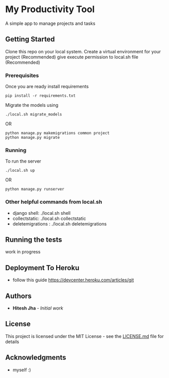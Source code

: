 # My Productivity Tool

A simple app to manage projects and tasks

## Getting Started

Clone this repo on your local system. 
Create a virtual environment for your project (Recommended)
give execute permission to local.sh file (Recommended)

### Prerequisites

Once you are ready install requirements

```
pip install -r requirements.txt
```

Migrate the models using
```
./local.sh migrate_models
```
OR 
```
python manage.py makemigrations common project
python manage.py migrate
```

### Running

To run the server

```
./local.sh up
```
OR
```
python manage.py runserver
```

### Other helpful commands from local.sh

* django shell: ./local.sh shell
* collectstatic: ./local.sh collectstatic
* deletemigrations : ./local.sh deletemigrations

## Running the tests

 work in progress

## Deployment To Heroku

* follow this guide
  https://devcenter.heroku.com/articles/git


## Authors

* **Hitesh Jha** - *Initial work*

## License

This project is licensed under the MIT License - see the [LICENSE.md](LICENSE.md) file for details

## Acknowledgments

* myself :)
